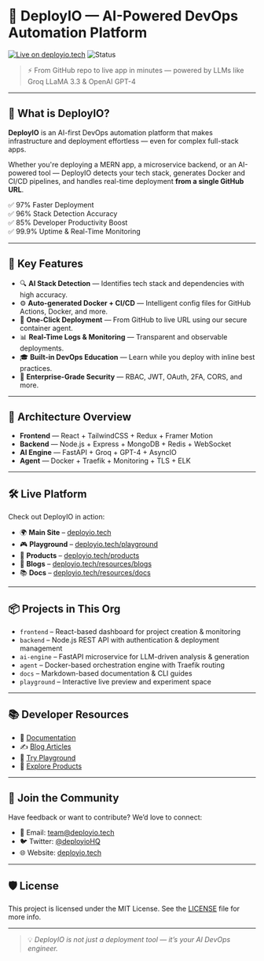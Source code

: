 # 🚀 DeployIO — AI-Powered DevOps Automation Platform

[![Live on deployio.tech](https://img.shields.io/badge/Live%20Now-deployio.tech-0A0AFF?style=for-the-badge&logo=vercel)](https://deployio.tech)
![Status](https://img.shields.io/badge/Status-Active-brightgreen?style=for-the-badge&logo=github)

> ⚡ From GitHub repo to live app in minutes — powered by LLMs like Groq LLaMA 3.3 & OpenAI GPT-4

---

## 🌟 What is DeployIO?

**DeployIO** is an AI-first DevOps automation platform that makes infrastructure and deployment effortless — even for complex full-stack apps.

Whether you're deploying a MERN app, a microservice backend, or an AI-powered tool — DeployIO detects your tech stack, generates Docker and CI/CD pipelines, and handles real-time deployment **from a single GitHub URL**.

✅ 97% Faster Deployment  
✅ 96% Stack Detection Accuracy  
✅ 85% Developer Productivity Boost  
✅ 99.9% Uptime & Real-Time Monitoring

---

## 🧠 Key Features

- 🔍 **AI Stack Detection** — Identifies tech stack and dependencies with high accuracy.
- ⚙️ **Auto-generated Docker + CI/CD** — Intelligent config files for GitHub Actions, Docker, and more.
- 🚀 **One-Click Deployment** — From GitHub to live URL using our secure container agent.
- 📊 **Real-Time Logs & Monitoring** — Transparent and observable deployments.
- 🎓 **Built-in DevOps Education** — Learn while you deploy with inline best practices.
- 🔐 **Enterprise-Grade Security** — RBAC, JWT, OAuth, 2FA, CORS, and more.

---

## 🧱 Architecture Overview

- **Frontend** — React + TailwindCSS + Redux + Framer Motion  
- **Backend** — Node.js + Express + MongoDB + Redis + WebSocket  
- **AI Engine** — FastAPI + Groq + GPT-4 + AsyncIO  
- **Agent** — Docker + Traefik + Monitoring + TLS + ELK

---

## 🛠️ Live Platform

Check out DeployIO in action:

- 🌍 **Main Site** – [deployio.tech](https://deployio.tech)
- 🎮 **Playground** – [deployio.tech/playground](https://deployio.tech/playground)
- 🛒 **Products** – [deployio.tech/products](https://deployio.tech/products)
- 📝 **Blogs** – [deployio.tech/resources/blogs](https://deployio.tech/resources/blogs)
- 📚 **Docs** – [deployio.tech/resources/docs](https://deployio.tech/resources/docs)

---

## 📦 Projects in This Org

- `frontend` – React-based dashboard for project creation & monitoring  
- `backend` – Node.js REST API with authentication & deployment management  
- `ai-engine` – FastAPI microservice for LLM-driven analysis & generation  
- `agent` – Docker-based orchestration engine with Traefik routing  
- `docs` – Markdown-based documentation & CLI guides  
- `playground` – Interactive live preview and experiment space  

---

## 📚 Developer Resources

- 📖 [Documentation](https://deployio.tech/resources/docs)  
- ✍️ [Blog Articles](https://deployio.tech/resources/blogs)  
- 🧪 [Try Playground](https://deployio.tech/playground)  
- 🧰 [Explore Products](https://deployio.tech/products)  

---

## 💬 Join the Community

Have feedback or want to contribute? We’d love to connect:

- 💼 Email: team@deployio.tech  
- 🐦 Twitter: [@deployioHQ](https://twitter.com/deployioHQ)  
- 🌐 Website: [deployio.tech](https://deployio.tech)

---

## 🛡 License

This project is licensed under the MIT License. See the [LICENSE](./LICENSE) file for more info.

---

> 💡 *DeployIO is not just a deployment tool — it’s your AI DevOps engineer.*
